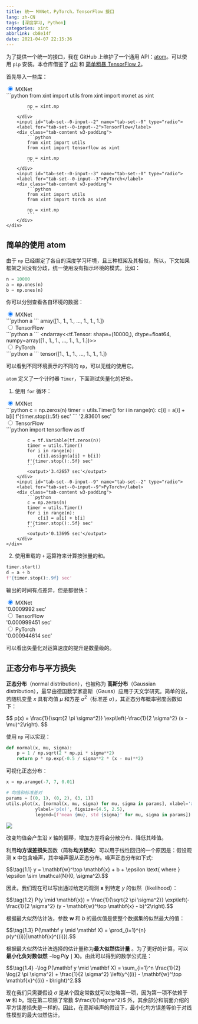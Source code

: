 ```yaml
---
title: 统一 MXNet，PyTorch，TensorFlow 接口
lang: zh-CN
tags: [深度学习, Python]
categories: xint
abbrlink: cb8e14f
date: 2021-04-07 22:15:36
---
```


为了提供一个统一的接口，我在 GitHub 上维护了一个通用 API：[atom](https://github.com/xinetzone/atom)。可以使用 `pip` 安装。本仓库借鉴了 [d2l](https://zh-v2.d2l.ai/) 和 [简单粗暴 TensorFlow 2](https://tf.wiki/zh_hans/)。

首先导入一些库：

<article>
    <div class="tab-set w3-light-grey">
        <input checked="True" id="tab-set--0-input--1" name="tab-set--0" type="radio">
        <label for="tab-set--0-input--1">MXNet</label>
        <div class="tab-content w3-padding">
            ```python
            from xint import utils
            from xint import mxnet as xint

            np = xint.np
            ```
        </div>
        <input id="tab-set--0-input--2" name="tab-set--0" type="radio">
        <label for="tab-set--0-input--2">TensorFlow</label>
        <div class="tab-content w3-padding">
            ```python
            from xint import utils
            from xint import tensorflow as xint

            np = xint.np
            ```
        </div>
        <input id="tab-set--0-input--3" name="tab-set--0" type="radio">
        <label for="tab-set--0-input--3">PyTorch</label>
        <div class="tab-content w3-padding">
            ```python
            from xint import utils
            from xint import torch as xint

            np = xint.np
            ```
        </div>
    </div>
</article>

## 简单的使用 atom

由于 `np` 已经绑定了各自的深度学习环境，且三种框架及其相似，所以，下文如果框架之间没有分歧，统一使用没有指示环境的模式，比如：

```python
n = 10000
a = np.ones(n)
b = np.ones(n)
```

你可以分别查看各自环境的数据：

<article>
    <div class="tab-set w3-light-grey">
        <input checked="True" id="tab-set--0-input--4" name="tab-set--1" type="radio">
        <label for="tab-set--0-input--4">MXNet</label>
        <div class="tab-content w3-padding">
            ```python
            a
            ```
            <output>array([1., 1., 1., ..., 1., 1., 1.])</output>
        </div>
        <input id="tab-set--0-input--5" name="tab-set--1" type="radio">
        <label for="tab-set--0-input--5">TensorFlow</label>
        <div class="tab-content w3-padding">
            ```python
            a
            ```
            <output>&lt;ndarray&lt;&lt;tf.Tensor: shape=(10000,), dtype=float64, numpy=array([1., 1., 1., ..., 1., 1., 1.])&gt;&gt;</output>
        </div>
        <input id="tab-set--0-input--6" name="tab-set--1" type="radio">
        <label for="tab-set--0-input--6">PyTorch</label>
        <div class="tab-content w3-padding">
            ```python
            a
            ```
            <output>tensor([1., 1., 1.,  ..., 1., 1., 1.])</output>
        </div>
    </div>
</article>

可以看到不同环境表示的不同的 `np`，可以无缝的使用它。

`atom` 定义了一个计时器 `Timer`，下面测试矢量化的好处。

1. 使用 `for` 循环：

<article>
    <div class="tab-set w3-light-grey">
        <input checked="True" id="tab-set--0-input--7" name="tab-set--2" type="radio">
        <label for="tab-set--0-input--7">MXNet</label>
        <div class="tab-content w3-padding">
            ```python
            c = np.zeros(n)
            timer = utils.Timer()
            for i in range(n):
                c[i] = a[i] + b[i]
            f'{timer.stop():.5f} sec'
            ```
            <output>'2.83601 sec'</output>
        </div>
        <input id="tab-set--0-input--8" name="tab-set--2" type="radio">
        <label for="tab-set--0-input--8">TensorFlow</label>
        <div class="tab-content w3-padding">
            ```python
            import tensorflow as tf

            c = tf.Variable(tf.zeros(n))
            timer = utils.Timer()
            for i in range(n):
                c[i].assign(a[i] + b[i])
            f'{timer.stop():.5f} sec'
            ```
            <output>'3.42657 sec'</output>
        </div>
        <input id="tab-set--0-input--9" name="tab-set--2" type="radio">
        <label for="tab-set--0-input--9">PyTorch</label>
        <div class="tab-content w3-padding">
            ```python
            c = np.zeros(n)
            timer = utils.Timer()
            for i in range(n):
                c[i] = a[i] + b[i]
            f'{timer.stop():.5f} sec'
            ```
            <output>'0.13695 sec'</output>
        </div>
    </div>
</article>

2. 使用重载的 `+` 运算符来计算按张量的和。

```python
timer.start()
d = a + b
f'{timer.stop():.9f} sec'
```

输出的时间有点差异，但是都很快：

<article>
    <div class="tab-set w3-light-grey">
        <input checked="True" id="tab-set--0-input--10" name="tab-set--3" type="radio">
        <label for="tab-set--0-input--10">MXNet</label>
        <div class="tab-content w3-padding">
            <output>'0.0009992 sec'</output>
        </div>
        <input id="tab-set--0-input--11" name="tab-set--3" type="radio">
        <label for="tab-set--0-input--11">TensorFlow</label>
        <div class="tab-content w3-padding">
            <output>'0.000999451 sec'</output>
        </div>
        <input id="tab-set--0-input--12" name="tab-set--3" type="radio">
        <label for="tab-set--0-input--12">PyTorch</label>
        <div class="tab-content w3-padding">
            <output>'0.000944614 sec'</output>
        </div>
    </div>
</article>

可以看出矢量化对运算速度的提升是数量级的。

## 正态分布与平方损失

**正态分布**（normal distribution），也被称为 **高斯分布**（Gaussian distribution），最早由德国数学家高斯（Gauss）应用于天文学研究。简单的说，若随机变量 $x$ 具有均值 $\mu$ 和方差 $\sigma^2$（标准差 $\sigma$），其正态分布概率密度函数如下：

<section>
$$
p(x) = \frac{1}{\sqrt{2 \pi \sigma^2}} \exp\left(-\frac{1}{2 \sigma^2} (x - \mu)^2\right).
$$
</section>

使用 `np` 可以实现：

```python
def normal(x, mu, sigma):
    p = 1 / np.sqrt(2 * np.pi * sigma**2)
    return p * np.exp(-0.5 / sigma**2 * (x - mu)**2)
```

可视化正态分布：

```python
x = np.arange(-7, 7, 0.01)

# 均值和标准差对
params = [(0, 1), (0, 2), (3, 1)]
utils.plot(x, [normal(x, mu, sigma) for mu, sigma in params], xlabel='x',
           ylabel='p(x)', figsize=(4.5, 2.5),
           legend=[f'mean {mu}, std {sigma}' for mu, sigma in params])
```

<output></output>![](output_2_0.svg)

改变均值会产生沿 $x$ 轴的偏移，增加方差将会分散分布、降低其峰值。

利用**均方误差损失**函数（简称**均方损失**）可以用于线性回归的一个原因是：假设观测 $\mathbf{x}$ 中包含噪声，其中噪声服从正态分布。噪声正态分布如下式:

<section>
$$\tag{1.1} y = \mathbf{w}^\top \mathbf{x} + b + \epsilon \text{ where } \epsilon \sim \mathcal{N}(0, \sigma^2).$$
</section>

因此，我们现在可以写出通过给定的观测 $\mathbf{x}$  到特定 $y$ 的似然（likelihood）：

<section>
$$\tag{1.2} P(y \mid \mathbf{x}) = \frac{1}{\sqrt{2 \pi \sigma^2}} \exp\left(-\frac{1}{2 \sigma^2} (y - \mathbf{w}^\top \mathbf{x} - b)^2\right).$$
</section>

根据最大似然估计法，参数 $\mathbf{w}$ 和 $b$ 的最优值是使整个数据集的似然最大的值：

<section>
$$\tag{1.3} P(\mathbf y \mid \mathbf X) = \prod_{i=1}^{n} p(y^{(i)}|\mathbf{x}^{(i)}).$$
</section>

根据最大似然估计法选择的估计量称为**最大似然估计量** 。为了更好的计算，可以**最小化负对数似然** $-\log P(\mathbf y \mid \mathbf X)$。由此可以得到的数学公式是：

<section>
$$\tag{1.4} -\log P(\mathbf y \mid \mathbf X) = \sum_{i=1}^n \frac{1}{2} \log(2 \pi \sigma^2) + \frac{1}{2 \sigma^2} \left(y^{(i)} - \mathbf{w}^\top \mathbf{x}^{(i)} - b\right)^2.$$
</section>

现在我们只需要假设 $\sigma$ 是某个固定常数就可以忽略第一项，因为第一项不依赖于 $\mathbf{w}$ 和 $b$。现在第二项除了常数 $\frac{1}{\sigma^2}$ 外，其余部分和前面介绍的平方误差损失是一样的。因此，<span class="w3-card w3-pale-blue">在高斯噪声的假设下，最小化均方误差等价于对线性模型的最大似然估计</span>。